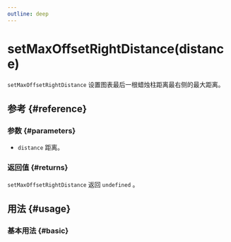 ```yaml
---
outline: deep
---
```


# setMaxOffsetRightDistance(distance)
`setMaxOffsetRightDistance` 设置图表最后一根蜡烛柱距离最右侧的最大距离。

## 参考 {#reference}
<!-- @include: @/@views/api/references/instance/setMaxOffsetRightDistance.md -->

### 参数 {#parameters}
- `distance` 距离。

### 返回值 {#returns}
`setMaxOffsetRightDistance` 返回 `undefined` 。

## 用法 {#usage}
<script setup>
import SetMaxOffsetRightDistance from '../../@views/api/samples/setMaxOffsetRightDistance/index.vue'
</script>

### 基本用法 {#basic}
<SetMaxOffsetRightDistance/>